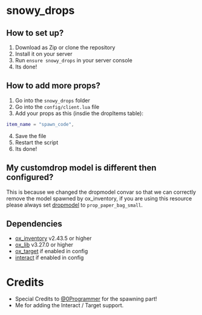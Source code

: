 # snowy_drops
 
## How to set up?
1. Download as Zip or clone the repository
2. Install it on your server
3. Run `ensure snowy_drops` in your server console
4. Its done!

## How to add more props?
1. Go into the `snowy_drops` folder
2. Go into the `config/client.lua` file
3. Add your props as this (insdie the dropItems table):
```lua
item_name = "spawn_code",
```
4. Save the file
5. Restart the script
6. Its done!

## My customdrop model is different then configured?
This is because we changed the dropmodel convar so that we can correctly remove the model spawned by ox_inventory, if you are using this resource please always set [dropmodel](https://overextended.dev/ox_inventory/Functions/Server#customdrop) to `prop_paper_bag_small`.

## Dependencies
- [ox_inventory](https://github.com/overextended/ox_inventory) v2.43.5 or higher
- [ox_lib](https://github.com/overextended/ox_lib) v3.27.0 or higher
- [ox_target](https://github.com/overextended/ox_target) if enabled in config
- [interact](https://github.com/darktrovx/interact) if enabled in config

# Credits
- Special Credits to [@0Programmer](https://github.com/0Programmer) for the spawning part!
- Me for adding the Interact / Target support.